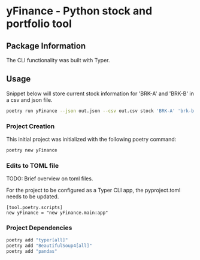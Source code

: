 # yFinance - Python stock and portfolio tool

## Package Information
The CLI functionality was built with Typer.

## Usage
Snippet below will store current stock information for 'BRK-A' and 'BRK-B' in a csv and json file.
```bash
poetry run yFinance --json out.json --csv out.csv stock 'BRK-A' 'brk-b'
```


### Project Creation
This initial project was initialized with the following poetry command:
```bash
poetry new yFinance
```

### Edits to TOML file
TODO: Brief overview on toml files.

For the project to be configured as a Typer CLI app, the pyproject.toml needs to be updated.
```
[tool.poetry.scripts]
new yFinance = "new yFinance.main:app"
```

### Project Dependencies

```bash
poetry add "typer[all]"
poetry add "BeautifulSoup4[all]"
poetry add "pandas"
```


